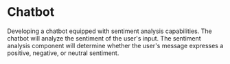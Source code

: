 # Chatbot
Developing a chatbot equipped with sentiment analysis capabilities. The chatbot will analyze the  sentiment of the user's input. The sentiment analysis component will determine whether the  user's message expresses a positive, negative, or neutral sentiment.
